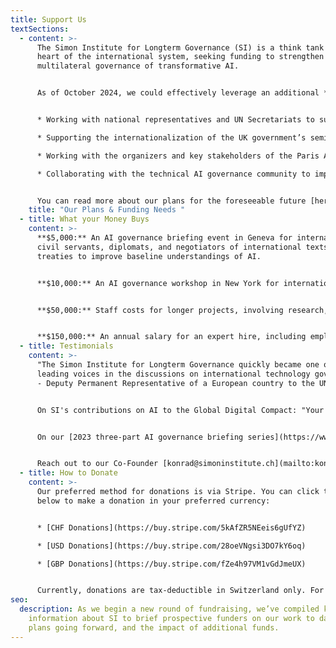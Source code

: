 ```yaml
---
title: Support Us
textSections:
  - content: >-
      The Simon Institute for Longterm Governance (SI) is a think tank at the
      heart of the international system, seeking funding to strengthen the
      multilateral governance of transformative AI. 


      As of October 2024, we could effectively leverage an additional **CHF 3MM to 4.3MM** until the end of 2026. Every contribution directly helps us maintain our independence and achieve sustained financial stability. Our current plans involve: 


      * Working with national representatives and UN Secretariats to support the development of an effective International Scientific Panel on AI; 

      * Supporting the internationalization of the UK government’s seminal international AI safety efforts (AIS Summits, AISI network, State of the Science Report); 

      * Working with the organizers and key stakeholders of the Paris AI Action Summit to harmonize governance efforts across national, regional, and international fora;

      * Collaborating with the technical AI governance community to improve its engagement with international processes.


      You can read more about our plans for the foreseeable future [here](https://www.simoninstitute.ch/blog/post/si%E2%80%99s-post-summit-of-the-future-plans/), and more about our work in our [monthly newsletter](https://us1.campaign-archive.com/home/?u=5d7bba8c78d25d980050b3a16&id=dfb580ce4c). If you’d like to learn more about our work, impact, or plans, our co-founder, Konrad, would be happy to speak with you. Don’t hesitate to reach out for a conversation at [konrad@simoninstitute.ch](mailto:konrad@simoninstitute.ch).
    title: "Our Plans & Funding Needs "
  - title: What your Money Buys
    content: >-
      **$5,000:** An AI governance briefing event in Geneva for international
      civil servants, diplomats, and negotiators of international texts and
      treaties to improve baseline understandings of AI. 


      **$10,000:** An AI governance workshop in New York for international civil servants, diplomats, and negotiators of international texts and treaties to improve baseline understandings of AI. 


      **$50,000:** Staff costs for longer projects, involving research, expert consultation, travel, and diplomatic advising for new international AI governance policies, institutions, and more. 


      **$150,000:** An annual salary for an expert hire, including employer costs, to increase our technical know-how and spearhead recommendations on AI governance.
  - title: Testimonials
    content: >-
      "The Simon Institute for Longterm Governance quickly became one of the
      leading voices in the discussions on international technology governance"
      - Deputy Permanent Representative of a European country to the UN


      On SI's contributions on AI to the Global Digital Compact: "Your expert advice, knowledge and support has been instrumental to this." – Counselor to a Permanent Mission of a European country at the UN 


      On our [2023 three-part AI governance briefing series](https://www.simoninstitute.ch/blog/post/ai-governance-briefing-series-for-permanent-missions-to-the-un-in-geneva/): "I arrived in Geneva in August, and this briefing series was my master class, the most interesting thing I've attended so far." - Permanent Representative of a European country to the UN.


      Reach out to our Co-Founder [konrad@simoninstitute.ch](mailto:konrad@simoninstitute.ch) for more insight into these testimonials or to be introduced to our trusted contacts.
  - title: How to Donate
    content: >-
      Our preferred method for donations is via Stripe. You can click the links
      below to make a donation in your preferred currency:


      * [CHF Donations](https://buy.stripe.com/5kAfZR5NEeis6gUfYZ)

      * [USD Donations](https://buy.stripe.com/28oeVNgsi3DO7kY6oq)

      * [GBP Donations](https://buy.stripe.com/fZe4h97VM1vGdJmeUX)


      Currently, donations are tax-deductible in Switzerland only. For tax-deductible donations from other countries, or to inquire about larger donations, please get in touch with our Co-Founder at konrad@simoninstitute.ch!
seo:
  description: As we begin a new round of fundraising, we’ve compiled key
    information about SI to brief prospective funders on our work to date, our
    plans going forward, and the impact of additional funds.
---
```

